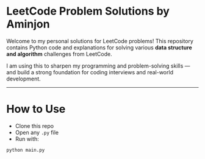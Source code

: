 # LeetCode Problem Solutions by Aminjon

Welcome to my personal solutions for LeetCode problems! This repository contains Python code and explanations for solving various **data structure and algorithm** challenges from LeetCode.

I am using this to sharpen my programming and problem-solving skills — and build a strong foundation for coding interviews and real-world development.

---

# How to Use

- Clone this repo
- Open any `.py` file
- Run with:

```bash
python main.py
